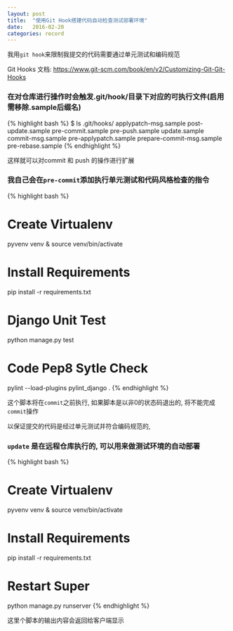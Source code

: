 ```yaml
---
layout: post
title:  "使用Git Hook搭建代码自动检查测试部署环境"
date:   2016-02-20
categories: record
---
```


我用`git hook`来限制我提交的代码需要通过单元测试和编码规范

Git Hooks 文档: https://www.git-scm.com/book/en/v2/Customizing-Git-Git-Hooks

### 在对仓库进行操作时会触发.git/hook/目录下对应的可执行文件(启用需移除.sample后缀名)

{% highlight bash %}
$ ls .git/hooks/
applypatch-msg.sample  post-update.sample     pre-commit.sample          pre-push.sample    update.sample
commit-msg.sample      pre-applypatch.sample  prepare-commit-msg.sample  pre-rebase.sample
{% endhighlight %}

这样就可以对commit 和 push 的操作进行扩展


### 我自己会在`pre-commit`添加执行单元测试和代码风格检查的指令
{% highlight bash %}
# Create Virtualenv
pyvenv venv & source venv/bin/activate
# Install Requirements
pip install -r requirements.txt
# Django Unit Test
python manage.py test
# Code Pep8 Sytle Check
pylint --load-plugins pylint_django .
{% endhighlight %}

这个脚本将在`commit`之前执行, 如果脚本是以非0的状态码退出的, 将不能完成`commit`操作

以保证提交的代码是经过单元测试并符合编码规范的, 


### `update` 是在远程仓库执行的, 可以用来做测试环境的自动部署
{% highlight bash %}
# Create Virtualenv
pyvenv venv & source venv/bin/activate
# Install Requirements
pip install -r requirements.txt
# Restart Super
python manage.py runserver
{% endhighlight %}

这里个脚本的输出内容会返回给客户端显示
